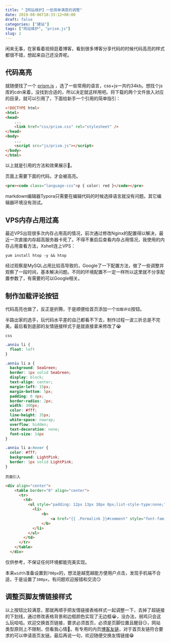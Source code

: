 ```yaml
---
title: "【网站维护】一些简单满意的调整"
date: 2019-08-06T18:33:12+08:00
draft: false
categories: ["建站"]
tags: ["网站维护", "prism.js"]
slug: 2
---
```


闲来无事，在家看着视频逛着博客，看到很多博客分享代码的时候代码高亮的样式都很不错，想起来自己还没弄呢。

## 代码高亮

就随便找了一个 [prism.js](https://prismjs.com/) ，选了一些常用的语言，css+js一共约34kb。想找个js库的cdn来着，没找到合适的，所以决定就这样用吧。将下载的两个文件放入对应的目录，就可以引用了，下面给新手一个引用的简单指引：

```html
<!DOCTYPE html>
<html>
<head>
    ...
    <link href="css/prism.css" rel="stylesheet" />
</head>
<body>
    ...
    <script src="js/prism.js"></script>
</body>
</html>
```

以上就是引用的方法和效果展示🙂。

页面上需要下面的代码，才会被高亮。

```html
<pre><code class="language-css">p { color: red }</code></pre>
```

markdown编辑器Typora只需要在编辑代码的时候选择语言就没有问题。其它编辑器环境没有测试。

## VPS内存占用过高

最近VPS出现很多次内存占用高的情况，前次通过修改Nginx的配置得以解决，最近一次直接内存超高服务器卡死了。不得不重启后查看内存占用情况，我使用的内存占用查看方法，Xshell连上VPS：

```shell
yum install htop -y && htop
```

经过观察是MySQL占用比较高导致的，Google了一下配置方法，做了一些调整并观察了一段时间，基本解决问题。不同的环境配置不一定一样所以这里就不分享配置参数了，有需要的可以Google相关。

## 制作加载评论按钮

代码高亮也做了，反正是折腾，于是顺便给首页添加一个`加载评论`按钮。

半路出家的选手，玩代码水平差的自己都看不下去，制作过程一波三折总是不完美。最后看到底部的友情链接样式于是就直接拿来修改了😭

`css`

```css
.anniu li {
  float: left
}

.anniu li a {
  background: SeaGreen;
  border: 1px solid SeaGreen;
  display: block;
  text-align: center;
  margin-left: 15px;
  margin-bottom: 5px;
  padding: 0 4px;
  border-radius: 2px;
  width: 300px;
  color: #fff;
  line-height: 35px;
  white-space: nowrap;
  overflow: hidden;
  text-decoration: none;
  font-size: 14px
}

.anniu li a:hover {
  color: #fff;
  background: LightPink;
  border: 1px solid LightPink;
}
```

`页面引入`

```html
<div align="center">
    <table border="0" align="center">
      <tr>
        <td>
          <ul style="padding: 12px 13px 10px 0px;list-style-type:none;" class="anniu">
            <li>
                <b>
                    <a href="{{ .Permalink }}#comment" style="font-family:Microsoft YaHei; serif;">加 载 评 论</a>
                </b>
            </li>
          </ul>
        </td>
      </tr>
    </table>
  </div>
```

仅供参考，不保证任何环境都能完美实现。

本来`width`准备设置到`700px`的，想法是越宽越能方便用户点击，发现手机端不合适，于是设置了`300px`，有问题欢迎报错和交流😏

## 调整页脚友情链接样式

以上按钮比较满意，那就再顺手把友情链接表格样式一起调整一下，去掉了超链接的下划线，通过修改表格背景和边框颜色实现了无边框😭，没办法，弱鸡只会这么玩哈哈。欢迎交换首页链接，要求必须首页，必须是页脚位置且醒目😏，网站类型原则上不限制，但看我心情🐶。有专用的内页[博客友链](https://1078503.github.io/public/links/)，对于首页友链符合要求的可以申请首页友链。最后再说一句，欢迎随便交换友情链接😁

